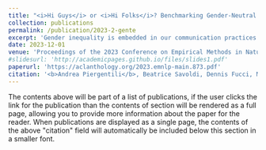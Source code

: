 ```yaml
---
title: "<i>Hi Guys</i> or <i>Hi Folks</i>? Benchmarking Gender-Neutral Machine Translation with the GeNTE Corpus"
collection: publications
permalink: /publication/2023-2-gente
excerpt: 'Gender inequality is embedded in our communication practices and perpetuated in translation technologies. This becomes particularly apparent when translating into grammatical gender languages, where machine translation (MT) often defaults to masculine and stereotypical representations by making undue binary gender assumptions. Our work addresses the rising demand for inclusive language by focusing head-on on gender-neutral translation from English to Italian. We start from the essentials: proposing a dedicated benchmark and exploring automated evaluation methods. First, we introduce GeNTE, a natural, bilingual test set for gender-neutral translation, whose creation was informed by a survey on the perception and use of neutral language. Based on GeNTE, we then overview existing reference-based evaluation approaches, highlight their limits, and propose a reference-free method more suitable to assess gender-neutral translation.'
date: 2023-12-01
venue: 'Proceedings of the 2023 Conference on Empirical Methods in Natural Language Processing'
#slidesurl: 'http://academicpages.github.io/files/slides1.pdf'
paperurl: 'https://aclanthology.org/2023.emnlp-main.873.pdf'
citation: '<b>Andrea Piergentili</b>, Beatrice Savoldi, Dennis Fucci, Matteo Negri, and Luisa Bentivogli. 2023. Hi Guys or Hi Folks? Benchmarking Gender-Neutral Machine Translation with the GeNTE Corpus. In <i>Proceedings of the 2023 Conference on Empirical Methods in Natural Language Processing</i>, pages 14124–14140, Singapore. Association for Computational Linguistics.'
---
```


The contents above will be part of a list of publications, if the user clicks the link for the publication than the contents of section will be rendered as a full page, allowing you to provide more information about the paper for the reader. When publications are displayed as a single page, the contents of the above "citation" field will automatically be included below this section in a smaller font.